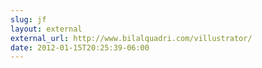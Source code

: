 ```yaml
---
slug: jf
layout: external
external_url: http://www.bilalquadri.com/villustrator/
date: 2012-01-15T20:25:39-06:00
---
```

